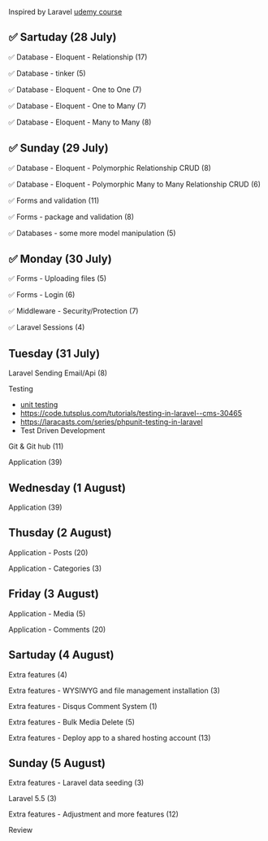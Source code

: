 Inspired by Laravel [udemy course](https://www.udemy.com/php-with-laravel-for-beginners-become-a-master-in-laravel/learn/v4/t/lecture/4872796?start=0)

## ✅ Sartuday (28 July)

✅ Database - Eloquent - Relationship (17)  

✅ Database - tinker (5)

✅ Database - Eloquent -  One to One (7)

✅ Database - Eloquent -  One to Many (7)

✅ Database - Eloquent -  Many to Many (8)

## ✅ Sunday (29 July)

✅  Database - Eloquent -  Polymorphic Relationship CRUD (8)

✅  Database - Eloquent -  Polymorphic Many to Many Relationship CRUD (6)

✅  Forms and validation (11)

✅ Forms - package and validation (8)

✅ Databases - some more model manipulation  (5)

## ✅ Monday (30 July)

✅ Forms - Uploading files (5)

✅ Forms - Login (6)

✅ Middleware - Security/Protection (7)

✅ Laravel Sessions (4)

## Tuesday (31 July)

Laravel Sending Email/Api (8)

Testing

- [unit testing](https://medium.com/@jsdecena/crud-unit-testing-in-laravel-5-ac286f592cfd)
- https://code.tutsplus.com/tutorials/testing-in-laravel--cms-30465
- https://laracasts.com/series/phpunit-testing-in-laravel 
- Test Driven Development

Git & Git hub (11)

Application (39) 

## Wednesday (1 August)

Application (39) 

## Thusday (2 August)

Application - Posts (20)

Application - Categories (3)

## Friday (3 August)

Application - Media (5)

Application - Comments (20)

## Sartuday (4 August)

Extra features (4)

Extra features - WYSIWYG and file management installation (3)

Extra features - Disqus Comment System (1)

Extra features - Bulk Media Delete (5)

Extra features - Deploy app to a shared hosting account (13)

## Sunday (5 August)

Extra features - Laravel data seeding (3)

Laravel 5.5 (3)

Extra features - Adjustment and more features (12)

Review